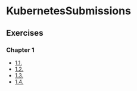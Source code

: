 # KubernetesSubmissions

## Exercises

### Chapter 1

- [1.1.](https://github.com/javiercoronadonarvaez/KubernetesSubmissions/tree/1.1/log_output)
- [1.2.](https://github.com/javiercoronadonarvaez/KubernetesSubmissions/tree/1.2/todo-server)
- [1.3.](https://github.com/javiercoronadonarvaez/KubernetesSubmissions/tree/1.3/log_output)
- [1.4.](https://github.com/javiercoronadonarvaez/KubernetesSubmissions/tree/1.4/todo-server)
